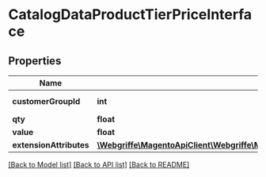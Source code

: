 # CatalogDataProductTierPriceInterface

## Properties
Name | Type | Description | Notes
------------ | ------------- | ------------- | -------------
**customerGroupId** | **int** | Customer group id | 
**qty** | **float** | Tier qty | 
**value** | **float** | Price value | 
**extensionAttributes** | [**\Webgriffe\MagentoApiClient\Webgriffe\MagentoApiClient\Model\CatalogDataProductTierPriceExtensionInterface**](CatalogDataProductTierPriceExtensionInterface.md) |  | [optional] 

[[Back to Model list]](../README.md#documentation-for-models) [[Back to API list]](../README.md#documentation-for-api-endpoints) [[Back to README]](../README.md)


